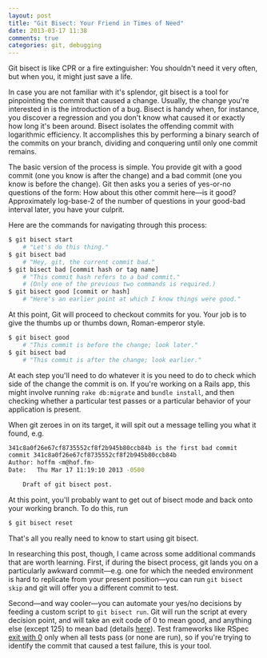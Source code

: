```yaml
---
layout: post
title: "Git Bisect: Your Friend in Times of Need"
date: 2013-03-17 11:38
comments: true
categories: git, debugging
---
```


Git bisect is like CPR or a fire extinguisher:
You shouldn't need it very often, but when you, it might just save a life.

In case you are not familiar with it's splendor, git bisect is a tool for pinpointing the commit that caused a change.
Usually, the change you're interested in is the introduction of a bug.
Bisect is handy when, for instance, you discover a regression and you don't know what caused it or exactly how long it's been around.
Bisect isolates the offending commit with logarithmic efficiency.
It accomplishes this by performing a binary search of the commits on your branch, dividing and conquering until only one commit remains.

<!-- more -->

The basic version of the process is simple.
You provide git with a good commit (one you know is after the change) and a bad commit (one you know is before the change).
Git then asks you a series of yes-or-no questions of the form: How about this other commit here—is it good?
Approximately log-base-2 of the number of questions in your good-bad interval later, you have your culprit.

Here are the commands for navigating through this process:

```bash
$ git bisect start
    # "Let's do this thing."
$ git bisect bad
    # "Hey, git, the current commit bad."
$ git bisect bad [commit hash or tag name]
    # "This commit hash refers to a bad commit."
    # (Only one of the previous two commands is required.)
$ git bisect good [commit or hash]
    # "Here's an earlier point at which I know things were good."
```

At this point, Git will proceed to checkout commits for you.
Your job is to give the thumbs up or thumbs down, Roman-emperor style.

```bash
$ git bisect good
    # "This commit is before the change; look later."
$ git bisect bad
    # "This commit is after the change; look earlier."
```

At each step you'll need to do whatever it is you need to do to check which side of the change the commit is on.
If you're working on a Rails app, this might involve running `rake db:migrate` and `bundle install`, and then checking whether a particular test passes or a particular behavior of your application is present.

When git zeroes in on its target, it will spit out a message telling you what it found, e.g.

```bash
341c8a0f26e67cf8735552cf8f2b945b80ccb84b is the first bad commit
commit 341c8a0f26e67cf8735552cf8f2b945b80ccb84b
Author: hoffm <m@hof.fm>
Date:   Thu Mar 17 11:19:10 2013 -0500

    Draft of git bisect post.
```

At this point, you'll probably want to get out of bisect mode and back onto your working branch.
To do this, run

```bash
$ git bisect reset
```

That's all you really need to know to start using git bisect.

In researching this post, though, I came across some additional commands that are worth learning.
First, if during the bisect process, git lands you on a particularly awkward commit—e.g. one for which the needed environment is hard to replicate from your present position—you can run `git bisect skip` and git will offer you a different commit to test.

Second—and way cooler—you can automate your yes/no decisions by feeding a custom script to `git bisect run`.
Git will run the script at every decision point, and will take an exit code of 0 to mean good, and anything else (except 125) to mean bad (details [here](https://www.kernel.org/pub/software/scm/git/docs/git-bisect.html#_bisect_run)).
Test frameworks like RSpec [exit with 0](https://www.relishapp.com/rspec/rspec-core/v/2-13/docs/command-line/exit-status) only when all tests pass (or none are run), so if you're trying to identify the commit that caused a test failure, this is your tool.

